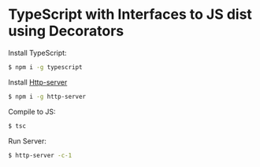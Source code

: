 # TypeScript with Interfaces to JS dist using Decorators

  Install TypeScript:

```bash
$ npm i -g typescript
```
  Install [Http-server](https://www.npmjs.com/package/http-server)

```bash
$ npm i -g http-server
```

  Compile to JS:

```bash
$ tsc
```

  Run Server:

```bash
$ http-server -c-1
```
